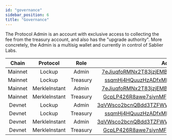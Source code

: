 ```yaml
---
id: "governance"
sidebar_position: 6
title: "Governance"
---
```


The Protocol Admin is an account with exclusive access to collecting the fee from the treasury account, and also has the
"upgrade authority". More concretely, the Admin is a multisig wallet and currently in control of Sablier Labs.

|  Chain  |   Protocol    |   Role   |                                                                Address                                                                 |
| :-----: | :-----------: | :------: | :------------------------------------------------------------------------------------------------------------------------------------: |
| Mainnet |    Lockup     |  Admin   |        [7eJiuqfoRMNx2T83jzjEMBFNY6gx7mS5MHJ5e44f3DGC](https://solscan.io/account/7eJiuqfoRMNx2T83jzjEMBFNY6gx7mS5MHJ5e44f3DGC)         |
| Mainnet |    Lockup     | Treasury |         [ssqmHj4HQuuzHzADfxMHFQRnUictPAYTjA8M4crToQZ](https://solscan.io/account/ssqmHj4HQuuzHzADfxMHFQRnUictPAYTjA8M4crToQZ)          |
| Mainnet | MerkleInstant |  Admin   |        [7eJiuqfoRMNx2T83jzjEMBFNY6gx7mS5MHJ5e44f3DGC](https://solscan.io/account/7eJiuqfoRMNx2T83jzjEMBFNY6gx7mS5MHJ5e44f3DGC)         |
| Mainnet | MerkleInstant | Treasury |         [GcpLP426R8awe7siynMFpyZ5Br3gzMa11jh5Eak7cQUk](https://solscan.io/account/ssqmHj4HQuuzHzADfxMHFQRnUictPAYTjA8M4crToQZ)         |
| Devnet  |    Lockup     |  Admin   | [3qVWsco2bcnQBdd3TZFWWsWYCHm8fLqCVtQBo1K2N9gS](https://solscan.io/account/3qVWsco2bcnQBdd3TZFWWsWYCHm8fLqCVtQBo1K2N9gS?cluster=devnet) |
| Devnet  |    Lockup     | Treasury |  [ssqmHj4HQuuzHzADfxMHFQRnUictPAYTjA8M4crToQZ](https://solscan.io/account/ssqmHj4HQuuzHzADfxMHFQRnUictPAYTjA8M4crToQZ?cluster=devnet)  |
| Devnet  | MerkleInstant |  Admin   | [3qVWsco2bcnQBdd3TZFWWsWYCHm8fLqCVtQBo1K2N9gS](https://solscan.io/account/3qVWsco2bcnQBdd3TZFWWsWYCHm8fLqCVtQBo1K2N9gS?cluster=devnet) |
| Devnet  | MerkleInstant | Treasury | [GcpLP426R8awe7siynMFpyZ5Br3gzMa11jh5Eak7cQUk](https://solscan.io/account/ssqmHj4HQuuzHzADfxMHFQRnUictPAYTjA8M4crToQZ?cluster=devnet)  |
